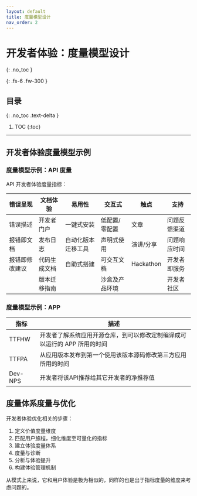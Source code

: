```yaml
---
layout: default
title: 度量模型设计
nav_order: 2
---
```


# 开发者体验：度量模型设计
{: .no_toc }

{: .fs-6 .fw-300 }

## 目录
{: .no_toc .text-delta }

1. TOC
{:toc}

---

## 开发者体验度量模型示例

### 度量模型示例：API 度量

 API 开发者体验度量指标：

| 错误呈现 | 文档体验 | 易用性 | 交互式 | 触点 | 支持 |
| --- | --- | --- | --- | --- | --- |
| 错误描述 | 开发者门户 | 一键式安装 | 低配置/零配置 | 文章 | 问题反馈渠道 |
| 报错即文档 | 发布日志 | 自动化版本迁移工具 | 声明式使用 | 演讲/分享 | 问题响应时间 |
| 报错即修改建议 | 代码生成文档 | 自助式搭建 | 可交互文档 | Hackathon | 开发者即服务 |
|   | 版本迁移指南 |   | 沙盒及产品环境 |   | 开发者社区 |

### 度量模型示例：APP 

| 指标    |  描述             |
|---------|------------------------|
| TTFHW   | 开发者了解系统应用开源仓库，到可以修改定制编译成可以运行的 APP 所用的时间
| TTFPA   | 从应用版本发布到第一个使用该版本源码修改第三方应用所用的时间 |
| Dev-NPS | 开发者将该API推荐给其它开发者的净推荐值

## 度量体系度量与优化

开发者体验优化相关的步骤：

1. 定义价值度量维度
2. 匹配用户旅程，细化维度至可量化的指标
3. 建立体验度量体系
4. 度量与诊断
5. 分析与体验提升 
6. 构建体验管理机制

从模式上来说，它和用户体验是极为相似的，同样的也是出于指标度量的维度来考虑问题的。
